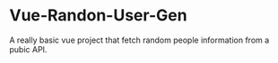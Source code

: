 # Vue-Randon-User-Gen

A really basic vue project that fetch random people information from a pubic API.
